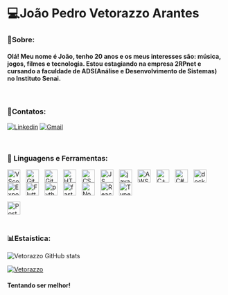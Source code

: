 # 💻João Pedro Vetorazzo Arantes

### 📝Sobre:
 #### Olá! Meu nome é João, tenho 20 anos e os meus interesses são: música, jogos, filmes e tecnologia. Estou estagiando na empresa 2RPnet e cursando a faculdade de ADS(Análise e Desenvolvimento de Sistemas) no Instituto Senai.

<br>

### 👤Contatos:
[![Linkedin](https://img.shields.io/badge/LinkedIn-0077B5?style=for-the-badge&logo=linkedin&logoColor=white)](https://www.linkedin.com/in/joão-pedro-vetorazzo-arantes-5409472b7/)
[![Gmail](https://img.shields.io/badge/Gmail-ce0a31?style=for-the-badge&logo=gmail&logoColor=white)](mailto:joaovetorazzoarantes@gmail.com?subject=Email+profissional)

<br>

### 🤖 Linguagens e Ferramentas:

  <img 
  align="left"
  alt="VScode"
  tittle="VScode"
  width="30px"
  style="padding-right: 10px;"
  src="https://cdn.jsdelivr.net/gh/devicons/devicon@latest/icons/vscode/vscode-original.svg" />
  
  <img 
  align="left"
  alt="Git"
  tittle="Git"
  width="30px"
  style="padding-right: 10px;"
  src="https://cdn.jsdelivr.net/gh/devicons/devicon@latest/icons/git/git-original.svg" />

  <img 
  align="left"
  alt="GitHub"
  tittle="GitHub"
  width="30px"
  style="padding-right: 10px;"
  src="https://cdn.jsdelivr.net/gh/devicons/devicon@latest/icons/github/github-original.svg" />

  <img 
  align="left"
  alt="HTML"
  tittle="HTML"
  width="30px"
  style="padding-right: 10px;"
  src="https://cdn.jsdelivr.net/gh/devicons/devicon@latest/icons/html5/html5-original.svg" />

  <img 
  align="left"
  alt="CSS"
  tittle="CSS"
  width="30px"
  style="padding-right: 10px;"
  src="https://cdn.jsdelivr.net/gh/devicons/devicon@latest/icons/css3/css3-original.svg" />

  <img 
  align="left"
  alt="JS"
  tittle="JS"
  width="30px"
  style="padding-right: 10px;"
  src="https://cdn.jsdelivr.net/gh/devicons/devicon@latest/icons/javascript/javascript-original.svg" />

  <img 
  align="left"
  alt="java"
  tittle="java"
  width="30px"
  style="padding-right: 10px;"
  src="https://cdn.jsdelivr.net/gh/devicons/devicon@latest/icons/java/java-original.svg" />

  <img 
  align="left"
  alt="AWS"
  tittle="AWS"
  width="30px"
  style="padding-right: 10px;"
  src="https://cdn.jsdelivr.net/gh/devicons/devicon@latest/icons/amazonwebservices/amazonwebservices-original-wordmark.svg" />

  <img 
  align="left"
  alt="C++"
  tittle="C++"
  width="30px"
  style="padding-right: 10px;"
  src="https://cdn.jsdelivr.net/gh/devicons/devicon@latest/icons/cplusplus/cplusplus-original.svg" />

  <img 
  align="left"
  alt="C#"
  tittle="C#"
  width="30px"
  style="padding-right: 10px;"
  src="https://cdn.jsdelivr.net/gh/devicons/devicon@latest/icons/csharp/csharp-original.svg" />

  <img 
  align="left"
  alt="docker"
  tittle="docker"
  width="30px"
  style="padding-right: 10px;"
  src="https://cdn.jsdelivr.net/gh/devicons/devicon@latest/icons/docker/docker-plain.svg" />

  <img 
  align="left"
  alt="Expo"
  tittle="Expo"
  width="30px"
  style="padding-right: 10px;"
  src="https://cdn.jsdelivr.net/gh/devicons/devicon@latest/icons/expo/expo-line.svg" />

  <img 
  align="left"
  alt="Flutter"
  tittle="Flutter"
  width="30px"
  style="padding-right: 10px;"
  src="https://cdn.jsdelivr.net/gh/devicons/devicon@latest/icons/flutter/flutter-original.svg" />

  <img 
  align="left"
  alt="python"
  tittle="python"
  width="30px"
  style="padding-right: 10px;"
  src="https://cdn.jsdelivr.net/gh/devicons/devicon@latest/icons/python/python-original.svg" />

  <img 
  align="left"
  alt="fastapi"
  tittle="fastapi"
  width="30px"
  style="padding-right: 10px;"
  src="https://cdn.jsdelivr.net/gh/devicons/devicon@latest/icons/fastapi/fastapi-original.svg" />

  <img 
  align="left"
  alt="Nodejs"
  tittle="Nodejs"
  width="30px"
  style="padding-right: 10px;"
  src="https://cdn.jsdelivr.net/gh/devicons/devicon@latest/icons/nodejs/nodejs-original.svg" />
  
  <img 
  align="left"
  alt="React"
  tittle="React"
  width="30px"
  style="padding-right: 10px;"
  src="https://cdn.jsdelivr.net/gh/devicons/devicon@latest/icons/react/react-original.svg" />
  
  <img 
  align="Typescript"
  alt="Typescript"
  tittle="React"
  width="30px"
  style="padding-right: 10px;"
  src="https://cdn.jsdelivr.net/gh/devicons/devicon@latest/icons/typescript/typescript-original.svg" />

  <img 
  align="left"
  alt="Postgresql"
  tittle="Postgresql"
  width="30px"
  style="padding-right: 10px;"
  src="https://cdn.jsdelivr.net/gh/devicons/devicon@latest/icons/postgresql/postgresql-original.svg" />

<br>
<br>
<br>

### 📊Estaística:

![Vetorazzo GitHub stats](https://github-readme-stats.vercel.app/api?username=Vetorazzo&show_icons=true&theme=dark)

[![Vetorazzo](https://github-readme-stats.vercel.app/api/top-langs/?username=Vetorazzo&layout=compact&theme=dark)](https://github.com/Vetorazzo/github-readme-stats)

#### Tentando ser melhor!
